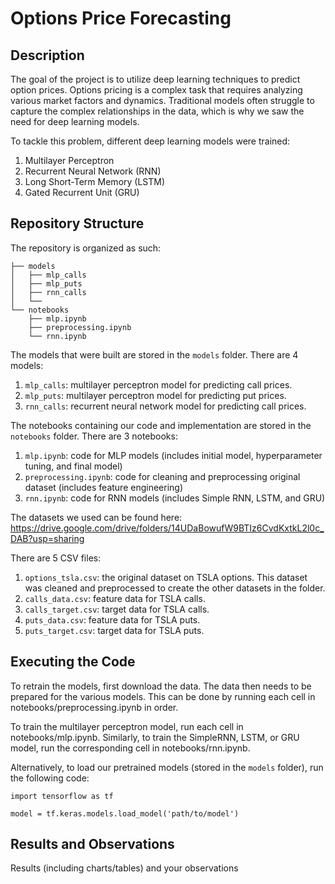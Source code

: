 # Options Price Forecasting

## Description
The goal of the project is to utilize deep learning techniques to predict option prices. Options pricing is a complex task that requires analyzing various market factors and dynamics. Traditional models often struggle to capture the complex relationships in the data, which is why we saw the need for deep learning models. 

To tackle this problem, different deep learning models were trained:
1. Multilayer Perceptron
2. Recurrent Neural Network (RNN)
3. Long Short-Term Memory (LSTM)
4. Gated Recurrent Unit (GRU)

 
## Repository Structure
The repository is organized as such:
```
├── models
│	├── mlp_calls
│	├── mlp_puts
│	├── rnn_calls
│	└── 
└── notebooks
	├── mlp.ipynb
	├── preprocessing.ipynb
	└── rnn.ipynb
```

The models that were built are stored in the `models` folder. There are 4 models:
1. `mlp_calls`: multilayer perceptron model for predicting call prices.
2. `mlp_puts`: multilayer perceptron model for predicting put prices.
3. `rnn_calls`: recurrent neural network model for predicting call prices.

The notebooks containing our code and implementation are stored in the `notebooks` folder. There are 3 notebooks:
1. `mlp.ipynb`: code for MLP models (includes initial model, hyperparameter tuning, and final model)
2. `preprocessing.ipynb`: code for cleaning and preprocessing original dataset (includes feature engineering) 
3. `rnn.ipynb`: code for RNN models (includes Simple RNN, LSTM, and GRU)

The datasets we used can be found here: https://drive.google.com/drive/folders/14UDaBowufW9BTIz6CvdKxtkL2l0c_DAB?usp=sharing

There are 5 CSV files:
 1. `options_tsla.csv`: the original dataset on TSLA options. This dataset was cleaned and preprocessed to create the other datasets in the folder.
 2. `calls_data.csv`: feature data for TSLA calls.
 3. `calls_target.csv`: target data for TSLA calls.
 4. `puts_data.csv`: feature data for TSLA puts.
 5. `puts_target.csv`: target data for TSLA puts.

## Executing the Code
To retrain the models, first download the data. The data then needs to be prepared for the various models. This can be done by running each cell in notebooks/preprocessing.ipynb in order.

To train the multilayer perceptron model, run each cell in notebooks/mlp.ipynb. Similarly, to train the SimpleRNN, LSTM, or GRU model, run the corresponding cell in notebooks/rnn.ipynb.

Alternatively, to load our pretrained models (stored in the `models` folder), run the following code:
```
import tensorflow as tf

model = tf.keras.models.load_model('path/to/model')
```

## Results and Observations
Results (including charts/tables) and your observations
